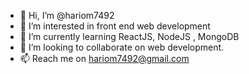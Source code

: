- 👋 Hi, I’m @hariom7492
- 👀 I’m interested in front end web development
- 🌱 I’m currently learning ReactJS, NodeJS , MongoDB
- 💞️ I’m looking to collaborate on web development.
- 📫 Reach me on hariom7492@gmail.com

<!---
hariom7492/hariom7492 is a ✨ special ✨ repository because its `README.md` (this file) appears on your GitHub profile.
You can click the Preview link to take a look at your changes.
--->

